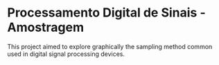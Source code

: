 # Processamento Digital de Sinais - Amostragem

This project aimed to explore graphically the sampling method common used in digital signal processing devices.
